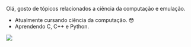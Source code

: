 Olá, gosto de tópicos relacionados a ciência da computação e emulação.

- Atualmente cursando ciência da computação. 😳 
- Aprendendo C, C++ e Python.

<img src="https://github-readme-stats.vercel.app/api/top-langs/?username=Every2&layout=compact&theme=dracula" />




